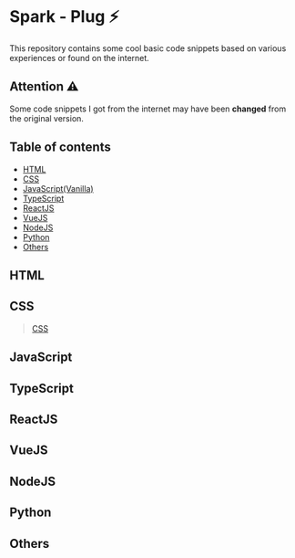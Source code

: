 # Spark - Plug ⚡

This repository contains some cool basic code snippets based on various experiences or found on the internet.

## Attention ⚠️

Some code snippets I got from the internet may have been **changed** from the original version.

## Table of contents

- [HTML](#HTML)
- [CSS](#CSS)
- [JavaScript(Vanilla)](#JavaScript)
- [TypeScript](#TypeScript)
- [ReactJS](#ReactJS)
- [VueJS](#VueJS)
- [NodeJS](#NodeJS)
- [Python](#Python)
- [Others](#Others)

## HTML

## CSS

> [CSS](./css/Readme.md)

## JavaScript

## TypeScript

## ReactJS

## VueJS

## NodeJS

## Python

## Others
